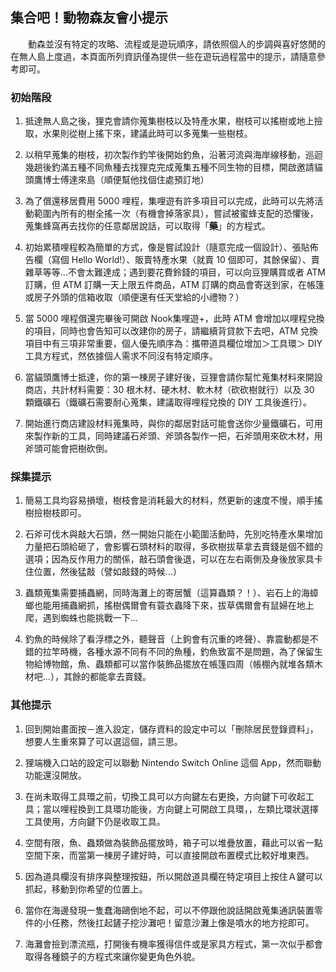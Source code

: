 ## 集合吧！動物森友會小提示

　　動森並沒有特定的攻略、流程或是遊玩順序，請依照個人的步調與喜好悠閒的在無人島上度過，本頁面所列資訊僅為提供一些在遊玩過程當中的提示，請隨意參考即可。

### 初始階段

1. 抵達無人島之後，狸克會請你蒐集樹枝以及特產水果，樹枝可以搖樹或地上撿取，水果則從樹上搖下來，建議此時可以多蒐集一些樹枝。

2. 以稍早蒐集的樹枝，初次製作釣竿後開始釣魚，沿著河流與海岸線移動，巡迴幾趟後釣滿五種不同魚種去找狸克完成蒐集五種不同生物的目標，開啟邀請貓頭鷹博士傅達來島（順便幫他找個住處預訂地）

3. 為了償還移居費用 5000 哩程，集哩遊有許多項目可以完成，此時可以先將活動範圍內所有的樹全搖一次（有機會掉落家具），嘗試被蜜蜂支配的恐懼後，蒐集蜂窩再去找你的任意鄰居說話，可以取得「**藥**」的方程式。

4. 初始累積哩程較為簡單的方式，像是嘗試設計（隨意完成一個設計）、張貼佈告欄（寫個 Hello World!）、販賣特產水果（就賣 10 個即可，其餘保留）、賣雜草等等…不會太難達成；遇到要花費鈴錢的項目，可以向豆狸購買或者 ATM 訂購，但 ATM 訂購一天上限五件商品，ATM 訂購的商品會寄送到家，在帳篷或房子外頭的信箱收取（順便還有任天堂給的小禮物？）

5. 當 5000 哩程償還完畢後可開啟 Nook集哩遊+，此時 ATM 會增加以哩程兌換的項目，同時也會告知可以改建你的房子，請繼續背貸款下去吧，ATM 兌換項目中有三項非常重要，個人優先順序為：攜帶道具欄位增加＞工具環＞ DIY 工具方程式，然依據個人需求不同沒有特定順序。

6. 當貓頭鷹博士抵達，你的第一棟房子建好後，豆狸會請你幫忙蒐集材料來開設商店，共計材料需要：30 根木材、硬木材、軟木材（砍砍樹就行）以及 30 顆鐵礦石（鐵礦石需要耐心蒐集，建議取得哩程兌換的 DIY 工具後進行）。

7. 開始進行商店建設材料蒐集時，與你的鄰居對話可能會送你少量鐵礦石，可用來製作新的工具，同時建議石斧頭、斧頭各製作一把，石斧頭用來砍木材，用斧頭可能會把樹砍倒。

### 採集提示

1. 簡易工具均容易損壞，樹枝會是消耗最大的材料，然更新的速度不慢，順手搖樹撿樹枝即可。

2. 石斧可伐木與敲大石頭，然一開始只能在小範圍活動時，先別吃特產水果增加力量把石頭給砸了，會影響石頭材料的取得，多砍樹拔草拿去賣錢是個不錯的選項；因為反作用力的關係，敲石頭會後退，可以在左右兩側及身後放家具卡住位置，然後猛敲（譬如敲錢的時候…）

3. 蟲類蒐集需要捕蟲網，同時海灘上的寄居蟹（這算蟲類？！）、岩石上的海蟑螂也能用捕蟲網抓，搖樹偶爾會有蓑衣蟲降下來，拔草偶爾會有鼠婦在地上爬，遇到蜘蛛也能挑戰一下…

4. 釣魚的時候除了看浮標之外，聽聲音（上鉤會有沉重的咚聲）、靠震動都是不錯的拉竿時機，各種水源不同有不同的魚種，釣魚致富不是問題，為了保留生物給博物館，魚、蟲類都可以當作裝飾品擺放在帳篷四周（帳棚內就堆各類木材吧…），其餘的都能拿去賣錢。

### 其他提示

1. 回到開始畫面按－進入設定，儲存資料的設定中可以「刪除居民登錄資料」，想要人生重來算了可以選這個，請三思。

2. 狸端機入口站的設定可以聯動 Nintendo Switch Online 這個 App，然而聯動功能還沒開放。

3. 在尚未取得工具環之前，切換工具可以方向鍵左右更換，方向鍵下可收起工具；當以哩程換到工具環功能後，方向鍵上可開啟工具環，，左類比環狀選擇工具使用，方向鍵下仍是收取工具。

4. 空間有限，魚、蟲類做為裝飾品擺放時，箱子可以堆疊放置，藉此可以省一點空間下來，而當第一棟房子建好時，可以直接開啟布置模式比較好堆東西。

5. 因為道具欄沒有排序與整理按鈕，所以開啟道具欄在特定項目上按住Ａ鍵可以抓起，移動到你希望的位置上。

6. 當你在海邊發現一隻蠢海鷗倒地不起，可以不停跟他說話開啟蒐集通訊裝置零件的小任務，然後扛起鏟子挖沙灘吧！留意沙灘上像是噴水的地方挖即可。

7. 海灘會撿到漂流瓶，打開後有機率獲得信件或是家具方程式，第一次似乎都會取得各種鏡子的方程式來讓你變更角色外貌。
